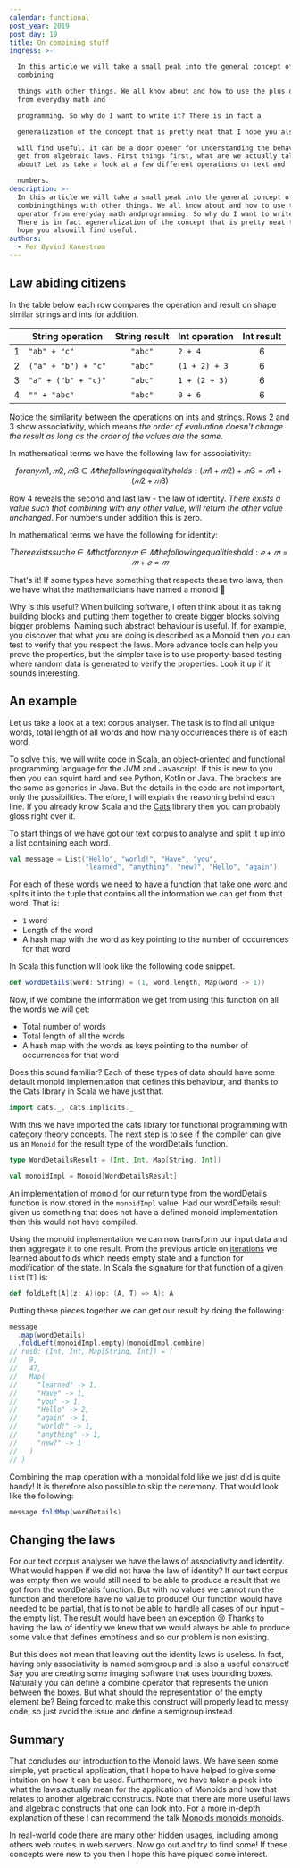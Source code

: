 ```yaml
---
calendar: functional
post_year: 2019
post_day: 19
title: On combining stuff
ingress: >-

  In this article we will take a small peak into the general concept of
  combining

  things with other things. We all know about and how to use the plus operator
  from everyday math and

  programming. So why do I want to write it? There is in fact a

  generalization of the concept that is pretty neat that I hope you also

  will find useful. It can be a door opener for understanding the behaviour you
  get from algebraic laws. First things first, what are we actually talking
  about? Let us take a look at a few different operations on text and

  numbers.
description: >-
  In this article we will take a small peak into the general concept of
  combiningthings with other things. We all know about and how to use the plus
  operator from everyday math andprogramming. So why do I want to write it?
  There is in fact ageneralization of the concept that is pretty neat that I
  hope you alsowill find useful. 
authors:
  - Per Øyvind Kanestrøm
---
```

## Law abiding citizens

In the table below each row compares the operation and result on shape similar strings and ints for addition.

|   | **String operation**| **String result**   | **Int operation**| **Int result**|
|---|---------------------|:-------------------:|------------------|:-------------:|
| 1 | `"ab" + "c"`        | `"abc"`             |`2 + 4`           | 6             |
| 2 | `("a" + "b") + "c"` | `"abc"`             |`(1 + 2) + 3`     | 6             |
| 3 | `"a" + ("b" + "c)"` | `"abc"`             |`1 + (2 + 3)`     | 6             |
| 4 | `"" + "abc"`        | `"abc"`             |`0 + 6`           | 6             |

Notice the similarity between the operations on ints and strings. Rows 2 and 3 show associativity,
which means *the order of evaluation doesn't change the result as long as the order of the values are the same*.

In mathematical terms we have the following law for associativity:

``` math
for any 𝑚1, 𝑚2, 𝑚3 ∈ 𝑀 the following equality holds:
  (𝑚1 + 𝑚2) + 𝑚3 = 𝑚1 + (𝑚2 + 𝑚3)
```

Row 4 reveals the second and last law - the law of identity. *There exists a value such that combining with any other value, will return the other value unchanged*. For numbers under addition this is zero.

In mathematical terms we have the following for identity:

``` math
There exists such 𝑒 ∈ 𝑀 that for any 𝑚 ∈ 𝑀 the following equalities hold:
  𝑒 + 𝑚 = 𝑚 + 𝑒 = 𝑚
```

That's it! If some types have something that respects these two laws, then we have what the
mathematicians have named a monoid 🎉

Why is this useful? When building software, I often think about it as taking
building blocks and putting them together to create bigger blocks solving bigger
problems. Naming such abstract behaviour is useful. If, for example, you
discover that what you are doing is described as a Monoid then you can test to verify that you respect the laws.
More advance tools can help you prove the properties, but the simpler take is to use property-based testing where
random data is generated to verify the properties. Look it up if it sounds interesting.

## An example

Let us take a look at a text corpus analyser. The task is to find all unique words, total length of all words and how many occurrences there is of each word.

To solve this, we will write code in [Scala](https://www.scala-lang.org/), an object-oriented and functional programming language for the JVM and Javascript. If this is new to you then you can squint hard and see Python, Kotlin or Java. The brackets are the same as generics in Java. But the details in the code are not important, only the possibilities. Therefore, I will explain the reasoning behind each line. If you already know Scala and the [Cats](https://typelevel.org/cats/) library then you can probably gloss right over it.

To start things of we have got our text corpus to analyse and split it up into a list containing each word.

```scala
val message = List("Hello", "world!", "Have", "you",
                   "learned", "anything", "new?", "Hello", "again")
```

For each of these words we need to have a function that take one word and splits it into the tuple that contains all the information we can get from that word. That is:

- `1` word
- Length of the word
- A hash map with the word as key pointing to the number of occurrences for that word

In Scala this function will look like the following code snippet.

```scala
def wordDetails(word: String) = (1, word.length, Map(word -> 1))
```

Now, if we combine the information we get from using this function on all the words we will get:

- Total number of words
- Total length of all the words
- A hash map with the words as keys pointing to the number of occurrences for that word

Does this sound familiar? Each of these types of data should have some default monoid implementation that defines this behaviour, and
thanks to the Cats library in Scala we have just that.

```scala
import cats._, cats.implicits._
```

With this we have imported the cats library for functional programming with category theory concepts. The next step is to see if the compiler can give us an `Monoid` for the result type of the wordDetails function.

```scala
type WordDetailsResult = (Int, Int, Map[String, Int])

val monoidImpl = Monoid[WordDetailsResult]
```

An implementation of monoid for our return type from the wordDetails function is now stored
in the `monoidImpl` value. Had our wordDetails result given us something that does not have a defined monoid implementation then this would not have compiled.

Using the monoid implementation we can now transform our input data and then aggregate it to one result. From the previous article on [iterations](https://functional.christmas/2019/7) we learned about folds which needs empty state and a function for modification of the state. In Scala the signature for that function of a given `List[T]` is:

```scala
def foldLeft[A](z: A)(op: (A, T) => A): A
```

Putting these pieces together we can get our result by doing the following:

```scala
message
  .map(wordDetails)
  .foldLeft(monoidImpl.empty)(monoidImpl.combine)
// res0: (Int, Int, Map[String, Int]) = (
//   9,
//   47,
//   Map(
//     "learned" -> 1,
//     "Have" -> 1,
//     "you" -> 1,
//     "Hello" -> 2,
//     "again" -> 1,
//     "world!" -> 1,
//     "anything" -> 1,
//     "new?" -> 1
//   )
// )
```

Combining the map operation with a monoidal fold like we just did is quite handy! It is therefore also possible to skip the ceremony. That would look like the following:

```scala
message.foldMap(wordDetails)
```

## Changing the laws

For our text corpus analyser we have the laws of associativity and identity. What would happen if we did not have the law of identity? If
our text corpus was empty then we would still need to be able to produce a result that we got from the wordDetails function. But with no values we cannot run
the function and therefore have no value to produce! Our function would have needed to be partial, that is to not be able to handle all cases of our input - the empty list. The result would have been an exception 😢 Thanks to having the law of identity we knew that we would always be able to produce some value that defines emptiness and so our problem is non existing.

But this does not mean that leaving out the identity laws is useless. In fact, having only associativity is named semigroup and is also a useful construct! Say you are creating some imaging software that uses bounding boxes. Naturally you can define a combine operator that represents the union between the boxes. But what should the representation of the empty element be? Being forced to make this construct will properly lead to messy code, so just avoid the issue and define a semigroup instead.

## Summary

That concludes our introduction to the Monoid laws. We have seen some simple, yet practical application, that I hope to have helped to give some intuition on how it can be used. Furthermore, we have taken a peek into what the laws actually mean
for the application of Monoids and how that relates to another algebraic constructs. Note that there are more useful laws and algebraic constructs that one can look into. For a more in-depth explanation of these I can recommend the talk [Monoids monoids monoids](https://www.youtube.com/watch?v=DJyhWAwmGqE).

In real-world code there are many other hidden usages, including among others web routes in web servers. Now go out and try to find some! If these concepts were new to you then I hope this have piqued some interest.
